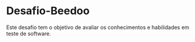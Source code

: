 # Desafio-Beedoo
Este desafio tem o objetivo de avaliar os conhecimentos e habilidades em teste de software.
